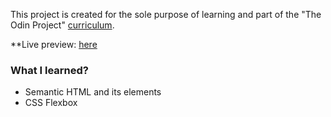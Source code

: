 This project is created for the sole purpose of learning and part of the "The Odin Project" [curriculum](https://www.theodinproject.com/).

**Live preview: [here](https://sisyphus6ix.github.io/webpage/)

### What I learned? ###
- Semantic HTML and its elements
- CSS Flexbox
